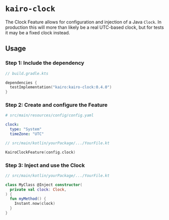 # `kairo-clock`

The Clock Feature allows for configuration and injection of a Java `Clock`.
In production this will more than likely be a real UTC-based clock,
but for tests it may be a fixed clock instead.

## Usage

### Step 1: Include the dependency

```kotlin
// build.gradle.kts

dependencies {
  testImplementation("kairo:kairo-clock:0.4.0")
}
```

### Step 2: Create and configure the Feature

```yaml
# src/main/resources/config/config.yaml

clock:
  type: "System"
  timeZone: "UTC"
```

```kotlin
// src/main/kotlin/yourPackage/.../YourFile.kt

KairoClockFeature(config.clock)
```

### Step 3: Inject and use the Clock

```kotlin
// src/main/kotlin/yourPackage/.../YourFile.kt

class MyClass @Inject constructor(
  private val clock: Clock,
) {
  fun myMethod() {
    Instant.now(clock)
  }
}
```
